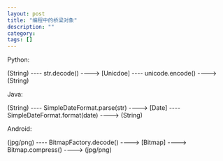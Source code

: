```yaml
---
layout: post
title: "编程中的桥梁对象"
description: ""
category: 
tags: []
---
```


Python:

(String) ---- str.decode() ----> [Unicdoe] ---- unicode.encode() ----> (String)

Java:

(String) ---- SimpleDateFormat.parse(str) ----> [Date] ---- SimpleDateFormat.format(date) ----> (String)

Android:

(jpg/png) ---- BitmapFactory.decode() ----> [Bitmap] ----> Bitmap.compress() ----> (jpg/png)
